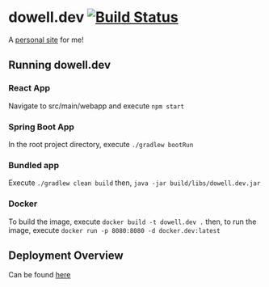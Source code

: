 # dowell.dev [![Build Status](https://travis-ci.com/LukeDowell/dowell.dev.svg?branch=master)](https://travis-ci.com/LukeDowell/dowell.dev)

A [personal site](https://dowell.dev) for me!

## Running dowell.dev

### React App

Navigate to src/main/webapp and execute `npm start`

### Spring Boot App

In the root project directory, execute `./gradlew bootRun`

### Bundled app

Execute `./gradlew clean build` then, `java -jar build/libs/dowell.dev.jar`

### Docker

To build the image, execute `docker build -t dowell.dev .` then, to run the image, execute `docker run -p 8080:8080 -d docker.dev:latest`

## Deployment Overview

Can be found [here](deploy/deployment-overview.md)
